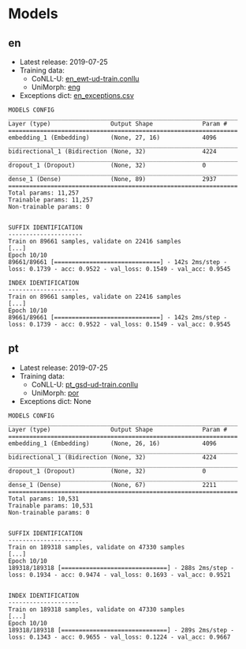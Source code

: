 # Models
## en
- Latest release: 2019-07-25
- Training data: 
  - CoNLL-U: [en_ewt-ud-train.conllu](
    http://github.com/UniversalDependencies/UD_English-EWT)
  - UniMorph: [eng](https://github.com/unimorph/eng)
- Exceptions dict: [en_exceptions.csv](../data/en_exceptions.csv)

```
MODELS CONFIG
_________________________________________________________________
Layer (type)                 Output Shape              Param #   
=================================================================
embedding_1 (Embedding)      (None, 27, 16)            4096      
_________________________________________________________________
bidirectional_1 (Bidirection (None, 32)                4224      
_________________________________________________________________
dropout_1 (Dropout)          (None, 32)                0         
_________________________________________________________________
dense_1 (Dense)              (None, 89)                2937      
=================================================================
Total params: 11,257
Trainable params: 11,257
Non-trainable params: 0


SUFFIX IDENTIFICATION
---------------------
Train on 89661 samples, validate on 22416 samples
[...]
Epoch 10/10
89661/89661 [==============================] - 142s 2ms/step - 
loss: 0.1739 - acc: 0.9522 - val_loss: 0.1549 - val_acc: 0.9545

INDEX IDENTIFICATION
--------------------
Train on 89661 samples, validate on 22416 samples
[...]
Epoch 10/10
89661/89661 [==============================] - 142s 2ms/step - 
loss: 0.1739 - acc: 0.9522 - val_loss: 0.1549 - val_acc: 0.9545
```

## pt
- Latest release: 2019-07-25
- Training data: 
  - CoNLL-U: [pt_gsd-ud-train.conllu](
    http://github.com/UniversalDependencies/UD_Portuguese-GSD)
  - UniMorph: [por](https://github.com/unimorph/por)
- Exceptions dict: None

```
MODELS CONFIG
_________________________________________________________________
Layer (type)                 Output Shape              Param #   
=================================================================
embedding_1 (Embedding)      (None, 26, 16)            4096      
_________________________________________________________________
bidirectional_1 (Bidirection (None, 32)                4224      
_________________________________________________________________
dropout_1 (Dropout)          (None, 32)                0         
_________________________________________________________________
dense_1 (Dense)              (None, 67)                2211      
=================================================================
Total params: 10,531
Trainable params: 10,531
Non-trainable params: 0


SUFFIX IDENTIFICATION
---------------------
Train on 189318 samples, validate on 47330 samples
[...]
Epoch 10/10
189318/189318 [==============================] - 288s 2ms/step - 
loss: 0.1934 - acc: 0.9474 - val_loss: 0.1693 - val_acc: 0.9521


INDEX IDENTIFICATION
--------------------
Train on 189318 samples, validate on 47330 samples
[...]
Epoch 10/10
189318/189318 [==============================] - 289s 2ms/step - 
loss: 0.1343 - acc: 0.9655 - val_loss: 0.1224 - val_acc: 0.9667
```
